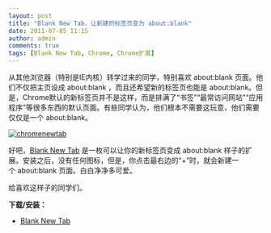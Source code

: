 ```yaml
---
layout: post
title: "Blank New Tab，让新建的标签页变为 about:blank"
date: 2011-07-05 11:15
author: admin
comments: true
tags: [Blank New Tab, Chrome, Chrome扩展]
---
```

从其他浏览器（特别是IE内核）转学过来的同学，特别喜欢 about:blank 页面。他们不仅把主页设成 about:blank ，而且还希望新的标签页也能是 about:blank。但是，Chrome默认的新标签页并不是这样，而是排满了“书签”“最常访问网站”“应用程序”等很多东西的默认页面。有些同学认为，他们根本不需要这玩意，他们需要仅仅是一个 about:blank。

<a href="http://img.chromi.org/2011/07/chromenewtab1.jpg">![](http://img.chromi.org/2011/07/chromenewtab1-550x238.jpg "chromenewtab")</a>

好吧，<a href="https://chrome.google.com/webstore/detail/pfdloiaebhgmjpaclbbodcmlmppkakjh" target="_blank">Blank New Tab</a> 是一枚可以让你的新标签页变成 about:blank 样子的扩展。安装之后，没有任何图标，但是，你点击最右边的“+”时，就会新建一个 about:blank 页面。白白净净多可爱。

给喜欢这样子的同学们。

**下载/安装：**


*   <a href="https://chrome.google.com/webstore/detail/pfdloiaebhgmjpaclbbodcmlmppkakjh" target="_blank">Blank New Tab</a>

